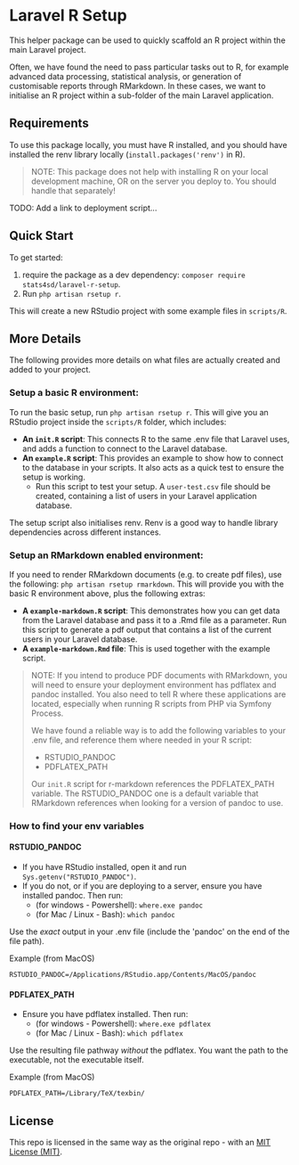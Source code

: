 # Laravel R Setup

This helper package can be used to quickly scaffold an R project within the main Laravel project.

Often, we have found the need to pass particular tasks out to R, for example advanced data processing, statistical analysis, or generation of customisable reports through RMarkdown. In these cases, we want to initialise an R project within a sub-folder of the main Laravel application. 

## Requirements
To use this package locally, you must have R installed, and you should have installed the renv library locally (`install.packages('renv')` in R).

> NOTE: This package does not help with installing R on your local development machine, OR on the server you deploy to. You should handle that separately! 
 
TODO: Add a link to deployment script...

## Quick Start

To get started: 

1. require the package as a dev dependency: `composer require stats4sd/laravel-r-setup`.
2. Run `php artisan rsetup r`. 
   
This will create a new RStudio project with some example files in `scripts/R`.   

## More Details

The following provides more details on what files are actually created and added to your project. 

### Setup a basic R environment:

To run the basic setup, run `php artisan rsetup r`. This will give you an RStudio project inside the `scripts/R` folder, which includes:
 - **An `init.R` script**: This connects R to the same .env file that Laravel uses, and adds a function to connect to the Laravel database.
 - **An `example.R` script**: This provides an example to show how to connect to the database in your scripts. It also acts as a quick test to ensure the setup is working. 
   - Run this script to test your setup. A `user-test.csv` file should be created, containing a list of users in your Laravel application database.
     
The setup script also initialises renv. Renv is a good way to handle library dependencies across different instances. 

### Setup an RMarkdown enabled environment:

If you need to render RMarkdown documents (e.g. to create pdf files), use the following: `php artisan rsetup rmarkdown`. This will provide you with the basic R environment above, plus the following extras:
 - **A `example-markdown.R` script**: This demonstrates how you can get data from the Laravel database and pass it to a .Rmd file as a parameter. Run this script to generate a pdf output that contains a list of the current users in your Laravel database. 
 - **A `example-markdown.Rmd` file**: This is used together with the example script.

> NOTE: If you intend to produce PDF documents with RMarkdown, you will need to ensure your deployment environment has pdflatex and pandoc installed. You also need to tell R where these applications are located, especially when running R scripts from PHP via Symfony Process.
> 
> We have found a reliable way is to add the following variables to your .env file, and reference them where needed in your R script:
>  - RSTUDIO_PANDOC 
>  - PDFLATEX_PATH 
> 
> Our `init.R` script for r-markdown references the PDFLATEX_PATH variable. The RSTUDIO_PANDOC one is a default variable that RMarkdown references when looking for a version of pandoc to use. 


### How to find your env variables

#### RSTUDIO_PANDOC
 - If you have RStudio installed, open it and run `Sys.getenv("RSTUDIO_PANDOC")`. 
 - If you do not, or if you are deploying to a server, ensure you have installed pandoc. Then run:
    - (for windows - Powershell): `where.exe pandoc`
    - (for Mac / Linux - Bash): `which pandoc`
    
Use the *exact* output in your .env file (include the 'pandoc' on the end of the file path).

Example (from MacOS)
```
RSTUDIO_PANDOC=/Applications/RStudio.app/Contents/MacOS/pandoc
```


#### PDFLATEX_PATH
 - Ensure you have pdflatex installed. Then run:
    - (for windows - Powershell): `where.exe pdflatex`
    - (for Mac / Linux - Bash): `which pdflatex`

Use the resulting file pathway *without* the pdflatex. You want the path to the executable, not the executable itself. 

Example (from MacOS)
```
PDFLATEX_PATH=/Library/TeX/texbin/
```

## License

This repo is licensed in the same way as the original repo - with an [MIT License (MIT)](LICENCE.md). 
